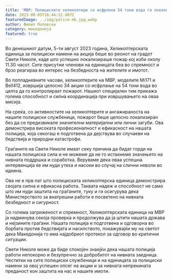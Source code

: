 ```yaml
---
title: 'МВР: Полициските хеликоптери со исфрлени 54 тони вода го локализираа пожарот кај Свети Николе - 05 АВГУСТ 2023'
date: 2023-08-05T16:44:12.087Z
featuredImage: ../img/police-mk.jpg.webp
author: Филип Поповски
category: македонија
featured: true
---
```

Во денешниот датум, 5-ти август 2023 година, Хеликоптерската единица за полициски намени на акција беше во реонот на градот Свети Николе, каде што успешно локализираше пожар кој изби околу 11.30 часот. Сите присутни членови на единицата беа во спремност и брзо реагираа во интерес на безбедноста на жителите и имотот.

Во попладневните часови, хеликоптерите на МВР, моделите Мi171 и Bell412, извршија целосно 34 акции со исфрлање на 54 тони вода во целта да го контролираат пожарот. Нашиот специјален тим прикажа голема способност и силна координација при извршувањето на оваа мисија.

На среќа, со активностите на хеликоптерите и ангажираноста на нашите полициски службеници, пожарот беше целосно локализиран без да се предизвикале значителни материјални или лични загуби. Ова демонстрира високата професионалност и ефикасност на нашата полиција, која секогаш е подготвена да дејствува во случаеви на бедствија и природни катастрофи.

Граѓаните на Свети Николе имаат секу причина да бидат горди на нашата полициска сила и не можеме да не го истакнеме значењето на нивната поддршка и соработка. Веруваме дека оваа успешна интервенција ќе им нуди утеха и насоки во случај на слични неволи во иднина.

Ова не е прв пат што полициската хеликоптерска единица демонстрира својата силна и ефикасна работа. Таквата надеж и способност не само што им нуди заштита на граѓаните, туку и ги осигурува дека Министерството за внатрешни работи е посветено на нивната безбедност и сигурност.

Со голема загриженост и спремност, Хеликоптерската единица на МВР ја надминува секоја проверка и продолжува да ја штити нашата држава и нејзините граѓани. Нашата полиција е подготвена и одговорна во борбата против бедствијата и насилството, покажувајќи му на светот дека Македонија го има најдобриот протекол за одговор во критични ситуации.

Свети Николе може да биде спокојен знаејќи дека нашата полиција работи непокорно и безупречно за добробитот на нивната заедница. Честитки на сите полициски службеници и на единицата за полициски намени за овој успешен опсег на акции и за нивната непрекината преданост кон заштита на нас и нашите имоти.
